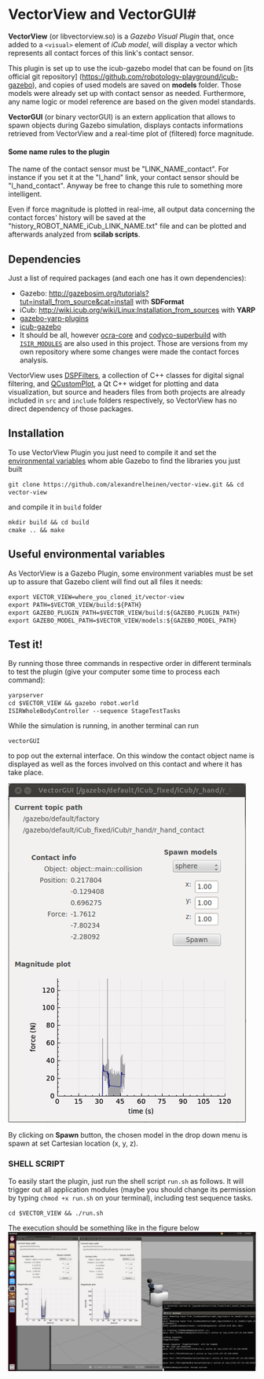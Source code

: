 # VectorView and VectorGUI#

**VectorView** (or libvectorview.so) is a *Gazebo Visual Plugin* that, once added to a `<visual>` element of *iCub model*, will display a vector which represents all contact forces of this link's contact sensor.

This plugin is set up to use the icub-gazebo model that can be found on [its official git repository] (https://github.com/robotology-playground/icub-gazebo), and copies of used models are saved on **models** folder. Those models were already set up with contact sensor as needed. Furthermore, any name logic or model reference are based on the given model standards.

**VectorGUI** (or binary vectorGUI) is an extern application that allows to spawn objects during Gazebo simulation, displays contacts informations retrieved from VectorView and a real-time plot of (filtered) force magnitude.

#### Some name rules to the plugin ####
The name of the contact sensor must be "LINK_NAME_contact". For instance if you set it at the "l_hand" link, your contact sensor should be "l_hand_contact". Anyway be free to change this rule to something more intelligent.

Even if force magnitude is plotted in real-ime, all output data concerning the contact forces' history will be saved at the "history_ROBOT_NAME_iCub_LINK_NAME.txt" file and can be plotted and afterwards analyzed from **scilab scripts**.

## Dependencies ##

Just a list of required packages (and each one has it own dependencies):
 * Gazebo: http://gazebosim.org/tutorials?tut=install_from_source&cat=install with **SDFormat**
 * iCub: http://wiki.icub.org/wiki/Linux:Installation_from_sources with **YARP**
 * [gazebo-yarp-plugins](https://github.com/robotology/gazebo-yarp-plugins)
 * [icub-gazebo](https://github.com/robotology-playground/icub-gazebo)
 * It should be all, however [ocra-core](https://github.com/ocra-recipes/ocra-core) and [codyco-superbuild](https://github.com/alexandrelheinen/codyco-superbuild) with [`ISIR_MODULES`](https://github.com/alexandrelheinen/codyco-superbuild#a-note-on-ocra-wbi-plugins) are also used in this project. Those are versions from my own repository where some changes were made the contact forces analysis.

 VectorView uses [DSPFilters](https://github.com/vinniefalco/DSPFilters), a collection of C++ classes for digital signal filtering, and [QCustomPlot](http://www.qcustomplot.com/), a Qt C++ widget for plotting and data visualization, but source and headers files from both projects are already included in `src` and `include` folders respectively, so VectorView has no direct dependency of those packages.

## Installation ##

To use VectorView Plugin you just need to compile it and set the [environmental variables](#useful-environment-variables) whom able Gazebo to find the libraries you just built
```
git clone https://github.com/alexandrelheinen/vector-view.git && cd vector-view
```
and compile it in `build` folder
```
mkdir build && cd build
cmake .. && make
```
## Useful environmental variables ##

As VectorView is a Gazebo Plugin, some environment variables must be set up to assure that Gazebo client will find out all files it needs:
```
export VECTOR_VIEW=where_you_cloned_it/vector-view
export PATH=$VECTOR_VIEW/build:${PATH}
export GAZEBO_PLUGIN_PATH=$VECTOR_VIEW/build:${GAZEBO_PLUGIN_PATH}
export GAZEBO_MODEL_PATH=$VECTOR_VIEW/models:${GAZEBO_MODEL_PATH}
```
## Test it! ##

By running those three commands in respective order in different terminals to test the plugin (give your computer some time to process each command):
```
yarpserver
cd $VECTOR_VIEW && gazebo robot.world
ISIRWholeBodyController --sequence StageTestTasks
```

While the simulation is running, in another terminal can run
```
vectorGUI
```
to pop out the external interface. On this window the contact object name is displayed as well as the forces involved on this contact and where it has take place.

![interface window example](/images/gui_example.png "Interface window example")

By clicking on **Spawn** button, the chosen model in the drop down menu is spawn at set Cartesian location (x, y, z).



### SHELL SCRIPT ###

To easily start the plugin, just run the shell script `run.sh` as follows. It will trigger out all application modules (maybe you should change its permission by typing `chmod +x run.sh` on your terminal), including test sequence tasks.
```
cd $VECTOR_VIEW && ./run.sh
```
The execution should be something like in the figure below
![shell script execution example](/images/execution_example.png "shell script execution example")
